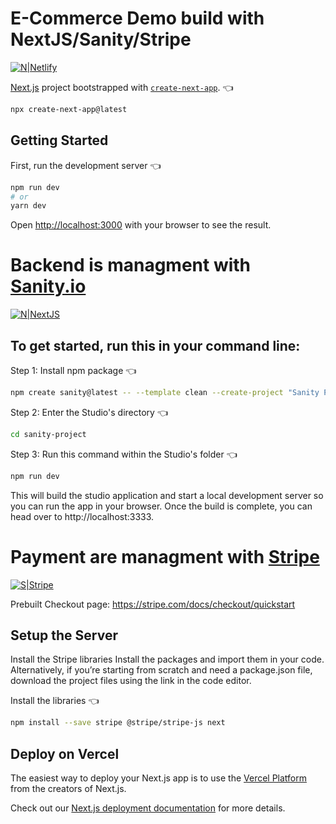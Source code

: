 # E-Commerce Demo build with NextJS/Sanity/Stripe

[![N|Netlify](https://i.postimg.cc/K8S32p9W/Logo-formation-nextjs-200x175-1.png)](https://www.netlify.com/)

[Next.js](https://nextjs.org/) project bootstrapped with [`create-next-app`](https://github.com/vercel/next.js/tree/canary/packages/create-next-app). 👈

```sh
npx create-next-app@latest
```

## Getting Started

First, run the development server 👈

```bash
npm run dev
# or
yarn dev
```

Open [http://localhost:3000](http://localhost:3000) with your browser to see the result.

# Backend is managment with [Sanity.io](https://www.sanity.io/) 

[![N|NextJS](https://i.postimg.cc/N0N1B72r/116-1166936-sanity-io-logo-png-transparent-png.png)](https://nextjs.org/)

## To get started, run this in your command line:

Step 1: Install npm package 👈

```sh
npm create sanity@latest -- --template clean --create-project "Sanity Project" --dataset production
```

Step 2: Enter the Studio's directory 👈

```sh
cd sanity-project
```

Step 3: Run this command within the Studio's folder 👈

```sh
npm run dev
```

This will build the studio application and start a local development server so you can run the app in your browser. Once the build is complete, you can head over to http://localhost:3333.

# Payment are managment with [Stripe](https://stripe.com/) 

[![S|Stripe](https://i.postimg.cc/fLG5Qj1f/stripe-background-image-750x400.png)](https://stripe.com/it)

Prebuilt Checkout page: https://stripe.com/docs/checkout/quickstart

## Setup the Server

Install the Stripe libraries
Install the packages and import them in your code. Alternatively, if you’re starting from scratch and need a package.json file, download the project files using the link in the code editor.

Install the libraries 👈

```sh
npm install --save stripe @stripe/stripe-js next
```

## Deploy on Vercel

The easiest way to deploy your Next.js app is to use the [Vercel Platform](https://vercel.com/new?utm_medium=default-template&filter=next.js&utm_source=create-next-app&utm_campaign=create-next-app-readme) from the creators of Next.js.

Check out our [Next.js deployment documentation](https://nextjs.org/docs/deployment) for more details.





